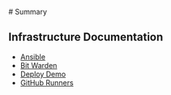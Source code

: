 ‌# Summary​

## Infrastructure Documentation

* [Ansible](ansible.md)
* [Bit Warden](bitwarden.md)
* [Deploy Demo](deploy_demo.md)
* [GitHub Runners](self_hosted_github_runners.md)
